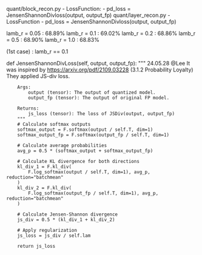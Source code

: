 quant/block_recon.py
    - LossFunction:
        - pd_loss = JensenShannonDivloss(output, output_fp)
quant/layer_recon.py
    - LossFunction
        - pd_loss = JensenShannonDivloss(output, output_fp)


lamb_r = 0.05 : 68.89%
lamb_r = 0.1 : 69.02% 
lamb_r = 0.2 : 68.86%
lamb_r = 0.5 : 68.90%
lamb_r = 1.0 : 68.83%


(1st case) : lamb_r == 0.1


def JensenShannonDivLoss(self, output, output_fp):
        """
        24.05.28 @Lee
        It was inspired by https://arxiv.org/pdf/2109.03228 (3.1.2 Probability Loyalty)
        They applied JS-div loss.

        Args:
            output (tensor): The output of quantized model.
            output_fp (tensor): The output of original FP model.

        Returns:
            js_loss (tensor): The loss of JSDiv(output, output_fp)
        """
        # Calculate softmax outputs
        softmax_output = F.softmax(output / self.T, dim=1)
        softmax_output_fp = F.softmax(output_fp / self.T, dim=1)

        # Calculate average probabilities
        avg_p = 0.5 * (softmax_output + softmax_output_fp)

        # Calculate KL divergence for both directions
        kl_div_1 = F.kl_div(
            F.log_softmax(output / self.T, dim=1), avg_p, reduction="batchmean"
        )
        kl_div_2 = F.kl_div(
            F.log_softmax(output_fp / self.T, dim=1), avg_p, reduction="batchmean"
        )

        # Calculate Jensen-Shannon divergence
        js_div = 0.5 * (kl_div_1 + kl_div_2)

        # Apply regularization
        js_loss = js_div / self.lam

        return js_loss
